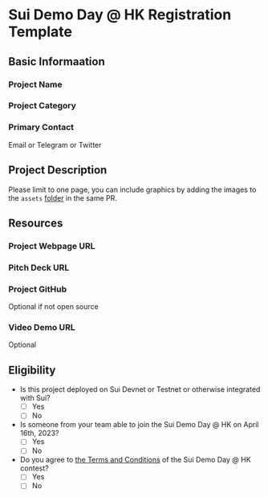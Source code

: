 # Sui Demo Day @ HK Registration Template

## Basic Informaation

### Project Name

### Project Category

### Primary Contact 

Email or Telegram or Twitter

## Project Description 

Please limit to one page, you can include graphics by adding the images to the `assets` [folder](./assets/) in the same PR. 

## Resources

### Project Webpage URL

### Pitch Deck URL

### Project GitHub

Optional if not open source

### Video Demo URL 

Optional

## Eligibility

- Is this project deployed on Sui Devnet or Testnet or otherwise integrated with Sui?
    - [ ] Yes
    - [ ] No
- Is someone from your team able to join the Sui Demo Day @ HK on April 16th, 2023?
    - [ ] Yes
    - [ ] No
-  Do you agree to [the Terms and Conditions]() of the Sui Demo Day @ HK contest?
    - [ ] Yes
    - [ ] No